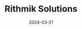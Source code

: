 ---  
layout: startup_page  
title: "Rithmik Solutions"  
id: "rithmik.com"  
permalink: "/rithmiksolutionsrithmik.com03212024/"  
website: "https://rithmik.com/"  
funding_round: ""  
funding_amount: "$2M"  
investors: "Sprout Fund, Archangel Network’s Phoenix Fire fund, Cycle Momentum, DevCap, angel investors from AngelOne and the Golden Triangle Angel Network, Archangel’s Adrenaline Fund, Chrysalix Venture Capital, Ecofuel"  
about: "Rithmik Solutions provides AI-powered analytics for mobile equipment optimization in the mining industry. Its Asset Health Analyzer (AHA™) uses machine learning to predict equipment issues, optimize maintenance, and improve operational efficiency, leading to reduced costs and emissions. The company aims to improve the sustainability and efficiency of mining operations globally."  
markets: "Mining, AI, Analytics"  
hq: "Montreal, Quebec, Canada"  
founded_year: "2017"  
linkedin: "https://www.linkedin.com/company/rithmik-solutions"  
twitter: ""  
instagram: ""  
facebook: ""  
crunchbase: "https://www.crunchbase.com/organization/rithmik-solutions"  
pitchbook: "https://pitchbook.com/profiles/company/122394-97"  

date_display: "21-Mar-2024"  
date: "2024-03-21"

# SEO Optimization  
meta_title: "Rithmik Solutions -  Funding ($2M)"  
meta_description: "Rithmik Solutions, Rithmik Solutions provides AI-powered analytics for mobile equipment optimization in the mining industry. Its Asset Health Analyzer (AHA™) uses machin..."  
meta_keywords: "Rithmik Solutions, Mining, AI, Analytics,  funding"  
canonical_url: "https://startup.projectstartups.com/rithmiksolutionsrithmik.com03212024/"  
---